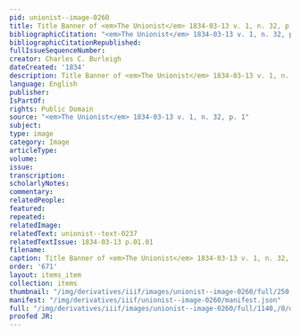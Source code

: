```yaml
---
pid: unionist--image-0260
title: Title Banner of <em>The Unionist</em> 1834-03-13 v. 1, n. 32, p. 1
bibliographicCitation: "<em>The Unionist</em> 1834-03-13 v. 1, n. 32, p. 1"
bibliographicCitationRepublished: 
fullIssueSequenceNumber: 
creator: Charles C. Burleigh
dateCreated: '1834'
description: Title Banner of <em>The Unionist</em> 1834-03-13 v. 1, n. 32, p. 1
language: English
publisher: 
IsPartOf: 
rights: Public Domain
source: "<em>The Unionist</em> 1834-03-13 v. 1, n. 32, p. 1"
subject: 
type: image
category: Image
articleType: 
volume: 
issue: 
transcription: 
scholarlyNotes: 
commentary: 
relatedPeople: 
featured: 
repeated: 
relatedImage: 
relatedText: unionist--text-0237
relatedTextIssue: 1834-03-13 p.01.01
filename: 
caption: Title Banner of <em>The Unionist</em> 1834-03-13 v. 1, n. 32, p. 1
order: '671'
layout: items_item
collection: items
thumbnail: "/img/derivatives/iiif/images/unionist--image-0260/full/250,/0/default.jpg"
manifest: "/img/derivatives/iiif/unionist--image-0260/manifest.json"
full: "/img/derivatives/iiif/images/unionist--image-0260/full/1140,/0/default.jpg"
proofed JR: 
---
```

